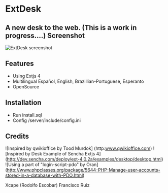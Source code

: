 ExtDesk
=============
A new desk to the web. (This is a work in progress....)
Screenshot
------------

![ExtDesk screenshot](https://lh3.googleusercontent.com/-zprst-KhHHk/Tnl5IB499qI/AAAAAAAABGM/pS9KeLe79sg/screenshot.png)

Features
------------
* Using Extjs 4
* Multilingual Español, English, Brazillian-Portuguese, Esperanto
* OpenSource

Installation
-------------
* Run install.sql
* Config /server/include/config.ini

Credits
-------------
![Inspired by qwikioffice by Tood Murdok] (http:www.qwikioffice.com)
![Inspired by Desk Example of Sencha Extjs 4] (http://dev.sencha.com/deploy/ext-4.0.2a/examples/desktop/desktop.html)
![Using a part of "login-script-pdo" by Oran] (http://www.phpclasses.org/package/5644-PHP-Manage-user-accounts-stored-in-a-database-with-PDO.html)

Xcape (Rodolfo Escobar)
Francisco Ruiz

